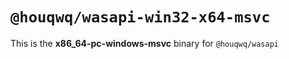 # `@houqwq/wasapi-win32-x64-msvc`

This is the **x86_64-pc-windows-msvc** binary for `@houqwq/wasapi`
